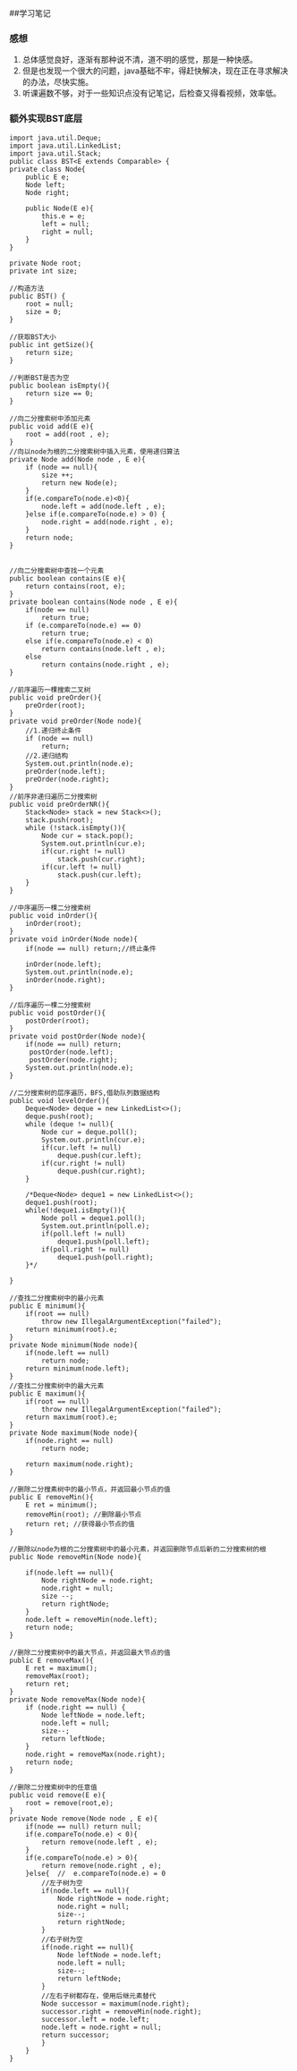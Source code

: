 ##学习笔记
### 感想
1. 总体感觉良好，逐渐有那种说不清，道不明的感觉，那是一种快感。
2. 但是也发现一个很大的问题，java基础不牢，得赶快解决，现在正在寻求解决的办法，尽快实施。
3. 听课遍数不够，对于一些知识点没有记笔记，后检查又得看视频，效率低。



### 额外实现BST底层

    import java.util.Deque;
    import java.util.LinkedList;
    import java.util.Stack;
    public class BST<E extends Comparable> {
    private class Node{
        public E e;
        Node left;
        Node right;

        public Node(E e){
            this.e = e;
            left = null;
            right = null;
        }
    }

    private Node root;
    private int size;

	//构造方法
    public BST() {
        root = null;
        size = 0;
    }
	
	//获取BST大小
    public int getSize(){
        return size;
    }

	//判断BST是否为空
    public boolean isEmpty(){
        return size == 0;
    }

    //向二分搜索树中添加元素
    public void add(E e){
        root = add(root , e);
    }
    //向以node为根的二分搜索树中插入元素，使用递归算法
    private Node add(Node node , E e){
        if (node == null){
            size ++;
            return new Node(e);
        }
        if(e.compareTo(node.e)<0){
            node.left = add(node.left , e);
        }else if(e.compareTo(node.e) > 0) {
            node.right = add(node.right , e);
        }
        return node;
    }


    //向二分搜索树中查找一个元素
    public boolean contains(E e){
        return contains(root, e);
    }
    private boolean contains(Node node , E e){
        if(node == null)
            return true;
        if (e.compareTo(node.e) == 0)
            return true;
        else if(e.compareTo(node.e) < 0)
            return contains(node.left , e);
        else
            return contains(node.right , e);
    }

    //前序遍历一棵搜索二叉树
    public void preOrder(){
        preOrder(root);
    }
    private void preOrder(Node node){
        //1.递归终止条件
        if (node == null)
            return;
        //2.递归结构
        System.out.println(node.e);
        preOrder(node.left);
        preOrder(node.right);
    }
    //前序非递归遍历二分搜索树
    public void preOrderNR(){
        Stack<Node> stack = new Stack<>();
        stack.push(root);
        while (!stack.isEmpty()){
            Node cur = stack.pop();
            System.out.println(cur.e);
            if(cur.right != null)
                stack.push(cur.right);
            if(cur.left != null)
                stack.push(cur.left);
        }
    }

    //中序遍历一棵二分搜索树
    public void inOrder(){
        inOrder(root);
    }
    private void inOrder(Node node){
        if(node == null) return;//终止条件

        inOrder(node.left);
        System.out.println(node.e);
        inOrder(node.right);
    }

    //后序遍历一棵二分搜索树
    public void postOrder(){
        postOrder(root);
    }
    private void postOrder(Node node){
        if(node == null) return;
         postOrder(node.left);
         postOrder(node.right);
        System.out.println(node.e);
    }

    //二分搜索树的层序遍历，BFS,借助队列数据结构
    public void levelOrder(){
        Deque<Node> deque = new LinkedList<>();
        deque.push(root);
        while (deque != null){
            Node cur = deque.poll();
            System.out.println(cur.e);
            if(cur.left != null)
                deque.push(cur.left);
            if(cur.right != null)
                deque.push(cur.right);
        }

        /*Deque<Node> deque1 = new LinkedList<>();
        deque1.push(root);
        while(!deque1.isEmpty()){
            Node poll = deque1.poll();
            System.out.println(poll.e);
            if(poll.left != null)
                deque1.push(poll.left);
            if(poll.right != null)
                deque1.push(poll.right);
        }*/

    }

    //查找二分搜索树中的最小元素
    public E minimum(){
        if(root == null)
            throw new IllegalArgumentException("failed");
        return minimum(root).e;
    }
    private Node minimum(Node node){
        if(node.left == null)
            return node;
        return minimum(node.left);
    }
    //查找二分搜索树中的最大元素
    public E maximum(){
        if(root == null)
            throw new IllegalArgumentException("failed");
        return maximum(root).e;
    }
    private Node maximum(Node node){
        if(node.right == null)
            return node;

        return maximum(node.right);
    }

    //删除二分搜素树中的最小节点，并返回最小节点的值
    public E removeMin(){
        E ret = minimum();
        removeMin(root); //删除最小节点
        return ret; //获得最小节点的值
    }

    //删除以node为根的二分搜索树中的最小元素，并返回删除节点后新的二分搜索树的根
    public Node removeMin(Node node){

        if(node.left == null){
            Node rightNode = node.right;
            node.right = null;
            size --;
            return rightNode;
        }
        node.left = removeMin(node.left);
        return node;
    }

    //删除二分搜索树中的最大节点，并返回最大节点的值
    public E removeMax(){
        E ret = maximum();
        removeMax(root);
        return ret;
    }
    private Node removeMax(Node node){
        if (node.right == null) {
            Node leftNode = node.left;
            node.left = null;
            size--;
            return leftNode;
        }
        node.right = removeMax(node.right);
        return node;
    }

    //删除二分搜索树中的任意值
    public void remove(E e){
        root = remove(root,e);
    }
    private Node remove(Node node , E e){
        if(node == null) return null;
        if(e.compareTo(node.e) < 0){
            return remove(node.left , e);
        }
        if(e.compareTo(node.e) > 0){
            return remove(node.right , e);
        }else{  //  e.compareTo(node.e) = 0
            //左子树为空
            if(node.left == null){
                Node rightNode = node.right;
                node.right = null;
                size--;
                return rightNode;
            }
            //右子树为空
            if(node.right == null){
                Node leftNode = node.left;
                node.left = null;
                size--;
                return leftNode;
            }
            //左右子树都存在，使用后继元素替代
            Node successor = maximum(node.right);
            successor.right = removeMin(node.right);
            successor.left = node.left;
            node.left = node.right = null;
            return successor;
        	}
    	}
    }




